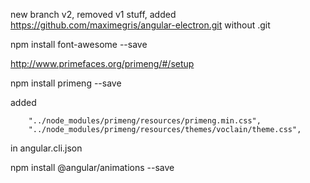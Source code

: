 new branch v2, removed v1 stuff, added https://github.com/maximegris/angular-electron.git without .git

npm install font-awesome --save

http://www.primefaces.org/primeng/#/setup

  npm install primeng --save

  added

        "../node_modules/primeng/resources/primeng.min.css",
        "../node_modules/primeng/resources/themes/voclain/theme.css",

  in angular.cli.json

npm install @angular/animations --save

